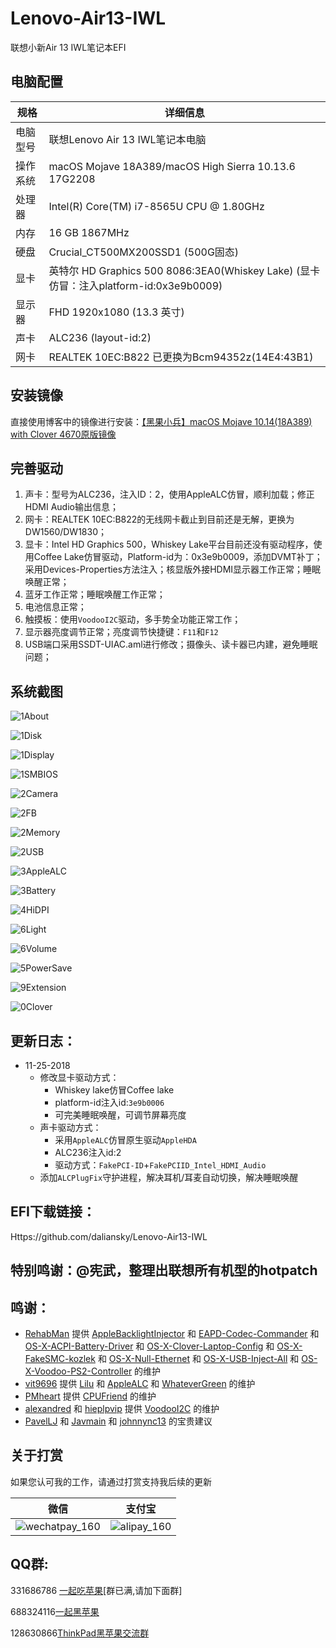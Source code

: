 # Lenovo-Air13-IWL
联想小新Air 13 IWL笔记本EFI

## 电脑配置

| 规格     | 详细信息                                                     |
| -------- | ------------------------------------------------------------ |
| 电脑型号 | 联想Lenovo Air 13 IWL笔记本电脑                              |
| 操作系统 | macOS Mojave 18A389/macOS High Sierra 10.13.6 17G2208        |
| 处理器   | Intel(R) Core(TM) i7-8565U CPU @ 1.80GHz                     |
| 内存     | 16 GB  1867MHz                                               |
| 硬盘     | Crucial_CT500MX200SSD1 (500G固态)                            |
| 显卡     | 英特尔 HD Graphics 500 8086:3EA0(Whiskey Lake) (显卡仿冒：注入platform-id:0x3e9b0009) |
| 显示器   | FHD 1920x1080 (13.3 英寸)                                    |
| 声卡     | ALC236 (layout-id:2)                                         |
| 网卡     | REALTEK 10EC:B822 已更换为Bcm94352z(14E4:43B1)               |

## 安装镜像

直接使用博客中的镜像进行安装：[【黑果小兵】macOS Mojave 10.14(18A389) with Clover 4670原版镜像](https://blog.daliansky.net/macOS-Mojave-10.14-18A389-Release-with-Clover-4670-original-mirror.html)

## 完善驱动

1. 声卡：型号为ALC236，注入ID：2，使用AppleALC仿冒，顺利加载；修正HDMI Audio输出信息；
2. 网卡：REALTEK 10EC:B822的无线网卡截止到目前还是无解，更换为DW1560/DW1830；
3. 显卡：Intel HD Graphics 500，Whiskey Lake平台目前还没有驱动程序，使用Coffee Lake仿冒驱动，Platform-id为：0x3e9b0009，添加DVMT补丁；采用Devices-Properties方法注入；核显版外接HDMI显示器工作正常；睡眠唤醒正常；
4. 蓝牙工作正常；睡眠唤醒工作正常；
5. 电池信息正常；
6. 触摸板：使用`VoodooI2C`驱动，多手势全功能正常工作；
7. 显示器亮度调节正常；亮度调节快捷键：`F11`和`F12`
8. USB端口采用SSDT-UIAC.aml进行修改；摄像头、读卡器已内建，避免睡眠问题；

## 系统截图

![1About](ScreenShot/1About.png)

![1Disk](ScreenShot/1Disk.png)

![1Display](ScreenShot/1Display.png)

![1SMBIOS](ScreenShot/1SMBIOS.png)

![2Camera](ScreenShot/2Camera.png)

![2FB](ScreenShot/2FB.png)

![2Memory](ScreenShot/2Memory.png)

![2USB](ScreenShot/2USB.png)

![3AppleALC](ScreenShot/3AppleALC.png)

![3Battery](ScreenShot/3Battery.png)

![4HiDPI](ScreenShot/6Layoutid.png)

![6Light](ScreenShot/6Light.png)

![6Volume](ScreenShot/6Volume.png)

![5PowerSave](ScreenShot/5PowerSave.png)

![9Extension](ScreenShot/9Extension.png)

![0Clover](ScreenShot/0Clover.png)

## 更新日志：

- 11-25-2018
  - 修改显卡驱动方式：
    - Whiskey lake仿冒Coffee lake
    - platform-id注入id:`3e9b0006`
    - 可完美睡眠唤醒，可调节屏幕亮度
  - 声卡驱动方式：
    - 采用`AppleALC`仿冒原生驱动`AppleHDA`
    - ALC236注入id:2
    - 驱动方式：`FakePCI-ID`+`FakePCIID_Intel_HDMI_Audio`
  - 添加`ALCPlugFix`守护进程，解决耳机/耳麦自动切换，解决睡眠唤醒



## EFI下载链接：

Https://github.com/daliansky/Lenovo-Air13-IWL



## 特别鸣谢：@宪武，整理出联想所有机型的hotpatch

## 鸣谢：

- [RehabMan](https://github.com/RehabMan) 提供 [AppleBacklightInjector](https://github.com/RehabMan/HP-ProBook-4x30s-DSDT-Patch/tree/master/kexts/AppleBacklightInjector.kext) 和 [EAPD-Codec-Commander](https://github.com/RehabMan/EAPD-Codec-Commander) 和 [OS-X-ACPI-Battery-Driver](https://github.com/RehabMan/OS-X-ACPI-Battery-Driver) 和 [OS-X-Clover-Laptop-Config](https://github.com/RehabMan/OS-X-Clover-Laptop-Config) 和 [OS-X-FakeSMC-kozlek](https://github.com/RehabMan/OS-X-FakeSMC-kozlek) 和 [OS-X-Null-Ethernet](https://github.com/RehabMan/OS-X-Null-Ethernet) 和 [OS-X-USB-Inject-All](https://github.com/RehabMan/OS-X-USB-Inject-All) 和 [OS-X-Voodoo-PS2-Controller](https://github.com/RehabMan/OS-X-Voodoo-PS2-Controller) 的维护
- [vit9696](https://github.com/vit9696) 提供 [Lilu](https://github.com/acidanthera/Lilu) 和 [AppleALC](https://github.com/acidanthera/AppleALC) 和 [WhateverGreen](https://github.com/acidanthera/WhateverGreen) 的维护
- [PMheart](https://github.com/PMheart) 提供 [CPUFriend](https://github.com/PMheart/CPUFriend) 的维护
- [alexandred](https://github.com/alexandred) 和 [hieplpvip](https://github.com/hieplpvip) 提供 [VoodooI2C](https://github.com/alexandred/VoodooI2C) 的维护
- [PavelLJ](https://github.com/PavelLJ) 和 [Javmain](https://github.com/javmain) 和 [johnnync13](https://github.com/johnnync13) 的宝贵建议

## 关于打赏

如果您认可我的工作，请通过打赏支持我后续的更新

| 微信                                                       | 支付宝                                               |
| ---------------------------------------------------------- | ---------------------------------------------------- |
| ![wechatpay_160](http://7.daliansky.net/wechatpay_160.jpg) | ![alipay_160](http://7.daliansky.net/alipay_160.jpg) |

## QQ群:

331686786 [一起吃苹果](http://shang.qq.com/wpa/qunwpa?idkey=db511a29e856f37cbb871108ffa77a6e79dde47e491b8f2c8d8fe4d3c310de91)[群已满,请加下面群]

688324116[一起黑苹果](https://shang.qq.com/wpa/qunwpa?idkey=6bf69a6f4b983dce94ab42e439f02195dfd19a1601522c10ad41f4df97e0da82)

128630866[ThinkPad黑苹果交流群](https://jq.qq.com/?_wv=1027&k=5aKxc6n)





